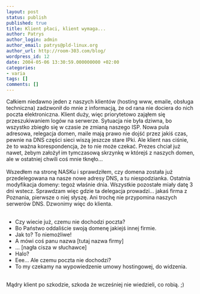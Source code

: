 ```yaml
---
layout: post
status: publish
published: true
title: Klient płaci, klient wymaga...
author: Patrys
author_login: admin
author_email: patrys@pld-linux.org
author_url: http://room-303.com/blog/
wordpress_id: 12
date: 2004-05-06 13:30:59.000000000 +02:00
categories:
- varia
tags: []
comments: []
---
```

Całkiem niedawno jeden z naszych klientów (hosting www, emaile, obsługa techniczna) zadzwonił do mnie z informacją, że od rana nie dociera do nich poczta elektroniczna. Klient duży, więc priorytetowo zająłem się przeszukiwaniem logów na serwerze. Sytuacja nie była dziwna, bo wszystko zbiegło się w czasie ze zmianą naszego ISP. Nowa pula adresowa, relegacja domen, maile mają prawo nie dojść przez jakiś czas, pewnie na DNS części sieci wiszą jeszcze stare IPki. Ale klient nas ciśnie, że to ważna korespondencja, że to nie może czekać. Prezes chciał już nawet, żebym założył im tymczasową skrzynkę w którejś z naszych domen, ale w ostatniej chwili coś mnie tknęło...<br />
<br />
Wszedłem na stronę NASKu i sprawdziłem, czy domena została już przedelegowana na nasze nowe adresy DNS, a tu niespodzianka. Ostatnia modyfikacja domeny: tegoż właśnie dnia. Wszystkie pozostałe miały datę 3 dni wstecz. Sprawdzam więc gdzie ta delegacja prowadzi... jakaś firma z Poznania, pierwsze o niej słyszę. Ani trochę nie przypomina naszych serwerów DNS. Dzwonimy więc do klienta.<br />
<br />
- Czy wiecie już, czemu nie dochodzi poczta?<br />
- Bo Państwo oddaliście swoją domenę jakiejś innej firmie.<br />
- Jak to? To niemożliwe!<br />
- A mówi coś panu nazwa \[tutaj nazwa firmy\]<br />
- ... \[nagła cisza w słuchawce\]<br />
- Halo?<br />
- Eee... Ale czemu poczta nie dochodzi?<br />
- To my czekamy na wypowiedzenie umowy hostingowej, do widzenia.<br />
<br />
Mądry klient po szkodzie, szkoda że wcześniej nie wiedzieli, co robią. ;)
